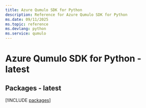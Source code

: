 ```yaml
---
title: Azure Qumulo SDK for Python
description: Reference for Azure Qumulo SDK for Python
ms.date: 09/11/2025
ms.topic: reference
ms.devlang: python
ms.service: qumulo
---
```

# Azure Qumulo SDK for Python - latest
## Packages - latest
[!INCLUDE [packages](qumulo-index.md)]